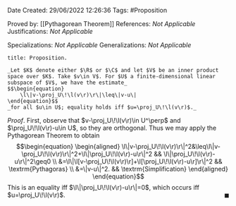 <div class="topSpace"></div>

Date Created: 29/06/2022 12:26:36
Tags: #Proposition

Proved by: [[Pythagorean Theorem]]
References: _Not Applicable_
Justifications: _Not Applicable_

Specializations: _Not Applicable_
Generalizations: _Not Applicable_

``` ad-Proposition
title: Proposition.

_Let $K$ denote either $\R$ or $\C$ and let $V$ be an inner product space over $K$. Take $v\in V$. For $U$ a finite-dimensional linear subspace of $V$, we have the estimate_
$$\begin{equation}
    \l\|v-\proj_U\!\l(v\r)\r\|\leq\|v-u\|
\end{equation}$$
_for all $u\in U$; equality holds iff $u=\proj_U\!\l(v\r)$._

```

_Proof_. First, observe that $v-\proj_U\!\l(v\r)\in U^\perp$ and $\proj_U\!\l(v\r)-u\in U$, so they are orthogonal. Thus we may apply the Pythagorean Theorem to obtain
$$\begin{equation}
    \begin{aligned}
        \l\|v-\proj_U\!\l(v\r)\r\|^2&\leq\l\|v-\proj_U\!\l(v\r)\r\|^2+\l\|\proj_U\!\l(v\r)-u\r\|^2 && \l\|\proj_U\!\l(v\r)-u\r\|^2\geq0 \\
        &=\l\|\l[v-\proj_U\!\l(v\r)\r]+\l[\proj_U\!\l(v\r)-u\r]\r\|^2 && \textrm{Pythagoras} \\
        &=\|v-u\|^2. && \textrm{Simplification}
    \end{aligned}
\end{equation}$$
This is an equality iff $\l\|\proj_U\!\l(v\r)-u\r\|=0$, which occurs iff $u=\proj_U\!\l(v\r)$.<span style="float:right;">$\blacksquare$</span>

